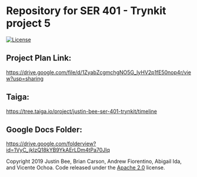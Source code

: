 # Repository for SER 401 - Trynkit project 5

[![License](https://img.shields.io/badge/License-Apache%202.0-blue.svg)](https://opensource.org/licenses/Apache-2.0)

## Project Plan Link:

https://drive.google.com/file/d/1ZyabZcgmchgNO5G_lyHV2p1fE50nop4r/view?usp=sharing

## Taiga:

https://tree.taiga.io/project/justin-bee-ser-401-trynkit/timeline

## Google Docs Folder:

https://drive.google.com/folderview?id=1VyC_jkIzQ18kYB9YkAErLDm4tPa70Jlq

Copyright 2019 Justin Bee, Brian Carson, Andrew Fiorentino, Abigail Ida, and Vicente Ochoa. Code released under the [Apache 2.0](https://github.com/Justin-Bee/SER401_Trynkit/blob/master/LICENSE) license.